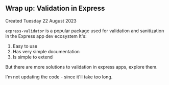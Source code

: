 ## Wrap up: Validation in Express
Created Tuesday 22 August 2023

`express-validator` is a popular package used for validation and sanitization in the Express app dev ecosystem
It's:
1. Easy to use
2. Has very simple documentation
3. Is simple to extend

But there are more solutions to validation in express apps, explore them.

I'm not updating the code - since it'll take too long.